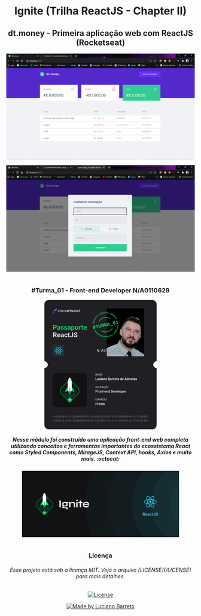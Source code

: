 # <h1 align="center">Ignite (Trilha ReactJS - Chapter II)</h1>

<h2 align="center">dt.money - Primeira aplicação web com ReactJS (Rocketseat)</h2>

<p align="center">
  <kbd><img align="center" src="dt.money.over.png" alt="Tela do App dt.money" width="700"/></kbd>
</p>
<p align="center">
  <kbd><img align="center" src="modal.over.png" alt="Tela modal do App dt.money" width="700"/></kbd>
</p>

#

<h3 align="center">#Turma_01 - Front-end Developer N/A0110629</h3>

<p align="center">
  <kbd><img align="center" src="Passaporte-react-js.png" width="300"/></kbd>
</p>

<h5 align="center">Nesse módulo foi construído uma aplicação front-end web completa utilizando conceitos e ferramentas importantes do ecossistema React como Styled Components, MirageJS, Context API, hooks, Axios e muito mais.  :octocat:</h5>

<p align="center">
  <kbd><img align="center" src="ignite.png" alt="Logo do Ignite/ReactJS" width="420"/></kbd>
</p>

#

<h3 align="center">Licença</h3>
<h6 align="center">Esse projeto está sob a licença MIT. Veja o arquivo [LICENSE](/LICENSE) para mais detalhes.</h6>

<p align="center">  
  <a href="https://opensource.org/licenses/MIT">
    <img alt="License" src="https://img.shields.io/badge/Licença-MIT-orange">
  </a>
</p>

<p align="center">  
  <a href="https://www.linkedin.com/in/lucianobalmeida/">
    <img alt="Made by Luciano Barreto" src="https://img.shields.io/badge/Made%20by-Luciano%20Barreto-blue">
  </a>  
</p>
